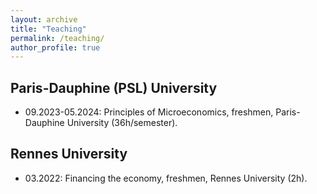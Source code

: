 ```yaml
---
layout: archive
title: "Teaching"
permalink: /teaching/
author_profile: true
---
```


<h2>Paris-Dauphine (PSL) University</h2>

- 09.2023-05.2024: Principles of Microeconomics, freshmen, Paris-Dauphine University (36h/semester).

<h2>Rennes University</h2>

- 03.2022: Financing the economy, freshmen, Rennes University (2h).
